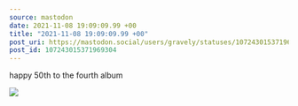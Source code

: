 ```yaml
---
source: mastodon
date: 2021-11-08 19:09:09.99 +00
title: "2021-11-08 19:09:09.99 +00"
post_uri: https://mastodon.social/users/gravely/statuses/107243015371969304
post_id: 107243015371969304
---
```

happy 50th to the fourth album


![](/images/107243015329209992.jpg)

